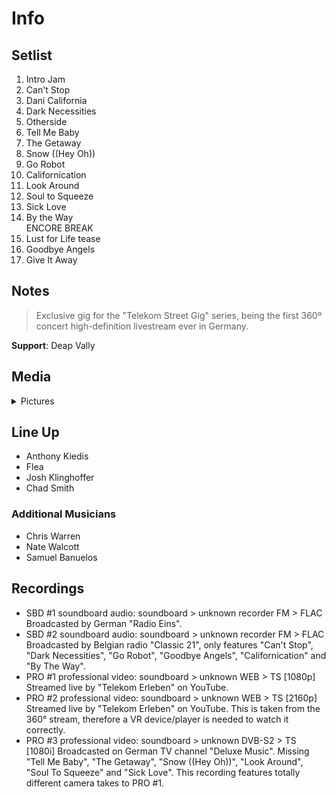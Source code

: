 # Info

## Setlist

1. Intro Jam
2. Can't Stop
3. Dani California
4. Dark Necessities
5. Otherside
6. Tell Me Baby
7. The Getaway
8. Snow ((Hey Oh))
9. Go Robot
10. Californication
11. Look Around
12. Soul to Squeeze
13. Sick Love
14. By the Way
<br> ENCORE BREAK
15. Lust for Life tease
16. Goodbye Angels
17. Give It Away

## Notes

> Exclusive gig for the "Telekom Street Gig" series, being the first 360º concert high-definition livestream ever in Germany.

**Support**: Deap Vally

## Media 

<details>
  <summary>Pictures</summary>
  <!--<img alt="Setlist" title="Setlist" src="_.jpg" height="200" />
  <img alt="Clipping" title="Clipping" src="_.jpg" height="200" />
  <img alt="Flyer" title="Flyer" src="_.jpg" height="200" />-->
</details>

## Line Up

* Anthony Kiedis
* Flea
* Josh Klinghoffer
* Chad Smith

### Additional Musicians

* Chris Warren  
* Nate Walcott  
* Samuel Banuelos

## Recordings

* SBD #1 soundboard audio: soundboard > unknown recorder FM > FLAC Broadcasted by German "Radio Eins".  
* SBD #2 soundboard audio: soundboard > unknown recorder FM > FLAC Broadcasted by Belgian radio "Classic 21", only features "Can't Stop", "Dark Necessities", "Go Robot", "Goodbye Angels", "Californication" and "By The Way".  
* PRO #1 professional video: soundboard > unknown WEB > TS [1080p] Streamed live by "Telekom Erleben" on YouTube.
* PRO #2 professional video: soundboard > unknown WEB > TS [2160p] Streamed live by "Telekom Erleben" on YouTube. This is taken from the 360° stream, therefore a VR device/player is needed to watch it correctly.
* PRO #3 professional video: soundboard > unknown DVB-S2 > TS [1080i] Broadcasted on German TV channel "Deluxe Music". Missing "Tell Me Baby", "The Getaway", "Snow ((Hey Oh))", "Look Around", "Soul To Squeeze" and "Sick Love". This recording features totally different camera takes to PRO #1.

